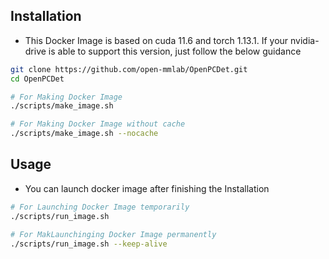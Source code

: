 
## Installation
- This Docker Image is based on cuda 11.6 and torch 1.13.1. If your nvidia-drive is able to support this version, just follow the below guidance

```bash
git clone https://github.com/open-mmlab/OpenPCDet.git
cd OpenPCDet

# For Making Docker Image
./scripts/make_image.sh

# For Making Docker Image without cache
./scripts/make_image.sh --nocache

```

## Usage

- You can launch docker image after finishing the Installation

```bash
# For Launching Docker Image temporarily
./scripts/run_image.sh

# For MakLaunchinging Docker Image permanently
./scripts/run_image.sh --keep-alive
```
